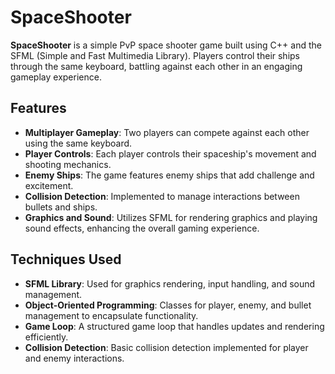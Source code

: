 # SpaceShooter

**SpaceShooter** is a simple PvP space shooter game built using C++ and the SFML (Simple and Fast Multimedia Library). Players control their ships through the same keyboard, battling against each other in an engaging gameplay experience.

## Features

- **Multiplayer Gameplay**: Two players can compete against each other using the same keyboard.
- **Player Controls**: Each player controls their spaceship's movement and shooting mechanics.
- **Enemy Ships**: The game features enemy ships that add challenge and excitement.
- **Collision Detection**: Implemented to manage interactions between bullets and ships.
- **Graphics and Sound**: Utilizes SFML for rendering graphics and playing sound effects, enhancing the overall gaming experience.

## Techniques Used

- **SFML Library**: Used for graphics rendering, input handling, and sound management.
- **Object-Oriented Programming**: Classes for player, enemy, and bullet management to encapsulate functionality.
- **Game Loop**: A structured game loop that handles updates and rendering efficiently.
- **Collision Detection**: Basic collision detection implemented for player and enemy interactions.

